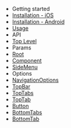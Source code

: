 - Getting started
 - [Installation - iOS](/docs/installation-ios)
 - [Installation - Android](/docs/installation-android)
 - [Usage](/docs/usage)
- API
 - [Top Level](/docs/Navigation)
- Params
 - [Root](/docs/Root)
 - [Component](/docs/Component)
 - [SideMenu](/docs/SideMenu)
- Options
 - [NavigationOptions](/docs/options/NavigationOptions)
 - [TopBar](/docs/options/TopBar)
 - [TopTabs](/docs/options/TopTabs)
 - [TopTab](/docs/options/TopTab)
 - [Button](/docs/options/Button)
 - [BottomTabs](/docs/options/BottomTabs)
 - [BottomTab](/docs/options/BottomTab)
